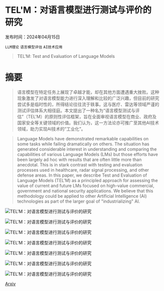# TEL'M：对语言模型进行测试与评价的研究

发布时间：2024年04月15日

`LLM理论` `语言模型评估` `AI技术应用`

> TEL'M: Test and Evaluation of Language Models

# 摘要

> 语言模型在特定任务上展现了卓越才能，却在其他方面遭遇重大挫败。这种现象激发了对语言模型能力进行深入理解和比较的广泛兴趣，但目前的研究尝试多是临时性的，所得结论往往流于轶事。这与医疗、雷达等领域严谨的测试评估体系大相径庭。本文提出了一种名为“语言模型测试与评估”（TEL'M）的原则性评估框架，旨在全面审视语言模型在商业、政府及国家安全等关键领域的价值。我们认为，这一方法论亦可推广至其他AI技术领域，助力实现AI技术的“工业化”。

> Language Models have demonstrated remarkable capabilities on some tasks while failing dramatically on others. The situation has generated considerable interest in understanding and comparing the capabilities of various Language Models (LMs) but those efforts have been largely ad hoc with results that are often little more than anecdotal. This is in stark contrast with testing and evaluation processes used in healthcare, radar signal processing, and other defense areas. In this paper, we describe Test and Evaluation of Language Models (TEL'M) as a principled approach for assessing the value of current and future LMs focused on high-value commercial, government and national security applications. We believe that this methodology could be applied to other Artificial Intelligence (AI) technologies as part of the larger goal of "industrializing" AI.

![TEL'M：对语言模型进行测试与评价的研究](../../../paper_images/2404.10200/hoeffding.png)

![TEL'M：对语言模型进行测试与评价的研究](../../../paper_images/2404.10200/MUTDX1.png)

![TEL'M：对语言模型进行测试与评价的研究](../../../paper_images/2404.10200/x1.png)

![TEL'M：对语言模型进行测试与评价的研究](../../../paper_images/2404.10200/2ndorderfig.png)

![TEL'M：对语言模型进行测试与评价的研究](../../../paper_images/2404.10200/monotonic_accuracy_narrow_train_small_n.jpeg)

![TEL'M：对语言模型进行测试与评价的研究](../../../paper_images/2404.10200/monotonic_accuracy_wide_train_large_n.jpeg)

![TEL'M：对语言模型进行测试与评价的研究](../../../paper_images/2404.10200/monotonic_accuracy_narrow_train_large_n.jpeg)

[Arxiv](https://arxiv.org/abs/2404.10200)